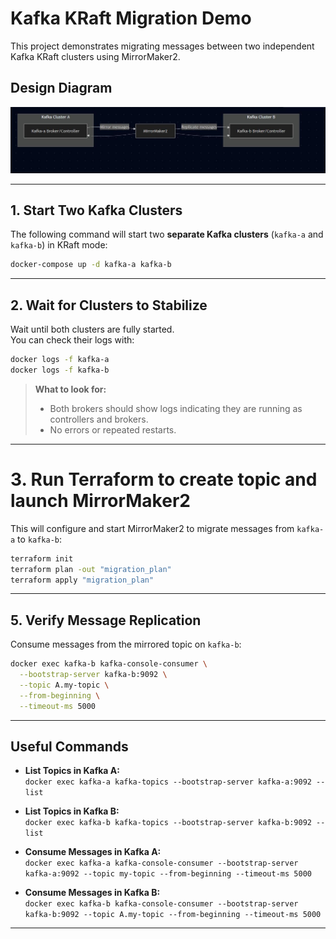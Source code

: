 # Kafka KRaft Migration Demo

This project demonstrates migrating messages between two independent Kafka KRaft clusters using MirrorMaker2.

## Design Diagram

![Kafka Migration Diagram](./documentation/images/kafka_migration.jpg)

---

## 1. Start Two Kafka Clusters

The following command will start two **separate Kafka clusters** (`kafka-a` and `kafka-b`) in KRaft mode:

```sh
docker-compose up -d kafka-a kafka-b
```

---

## 2. Wait for Clusters to Stabilize

Wait until both clusters are fully started.  
You can check their logs with:

```sh
docker logs -f kafka-a
docker logs -f kafka-b
```

> **What to look for:**  
> - Both brokers should show logs indicating they are running as controllers and brokers.
> - No errors or repeated restarts.

---


# 3. Run Terraform to create topic and launch MirrorMaker2
This will configure and start MirrorMaker2 to migrate messages from `kafka-a` to `kafka-b`:

```sh
terraform init
terraform plan -out "migration_plan"
terraform apply "migration_plan"
```

---

## 5. Verify Message Replication

Consume messages from the mirrored topic on `kafka-b`:

```sh
docker exec kafka-b kafka-console-consumer \
  --bootstrap-server kafka-b:9092 \
  --topic A.my-topic \
  --from-beginning \
  --timeout-ms 5000
```

---

## Useful Commands

- **List Topics in Kafka A:**  
  `docker exec kafka-a kafka-topics --bootstrap-server kafka-a:9092 --list`

- **List Topics in Kafka B:**  
  `docker exec kafka-b kafka-topics --bootstrap-server kafka-b:9092 --list`

- **Consume Messages in Kafka A:**  
  `docker exec kafka-a kafka-console-consumer --bootstrap-server kafka-a:9092 --topic my-topic --from-beginning --timeout-ms 5000`

- **Consume Messages in Kafka B:**  
  `docker exec kafka-b kafka-console-consumer --bootstrap-server kafka-b:9092 --topic A.my-topic --from-beginning --timeout-ms 5000`

---
